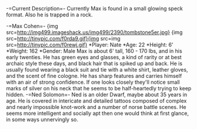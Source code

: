 -=Current Description=-
Currently Max is found in a small glowing speck format.  Also he is trapped in a rock.

-=Max Cohen=-
{img src=http://img499.imageshack.us/img499/2390/tombstone5er.jpg}
{img src=http://tinypic.com/f0rda9.gif}{img src=img src=http://tinypic.com/f0rewj.gif}
*Player: Nate
*Age: 22
*Height: 6'
*Weight: 162
*Gender: Male
Max is about 6' tall, 160 - 170 lbs, and in his early twenties.  He has green eyes and glasses, a kind of rarity or at best archaic style these days, and black hair that is spiked up and back.  He is usually found wearing a black suit and tie with a white shirt, leather gloves, and the scent of fine cologne. He has sharp features and carries himself with an air of strong confidence.  If one looks closely they'll notice small marks of silver on his neck that he seems to be half-heartedly trying to keep hidden.
-=Ned Solomon=-
Ned is an older Dwarf, maybe about 35 years in age.  He is covered in intericate and detailed tattoos composed of complex and nearly impossible knot-work and a number of norse battle scenes.  He seems more intelligent and socially apt then one would think at first glance, in some ways unnervingly so.
